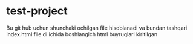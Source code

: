 # test-project
Bu git hub uchun shunchaki ochilgan file hisoblanadi va bundan tashqari index.html file di ichida boshlangich html buyruqlari kiritilgan
